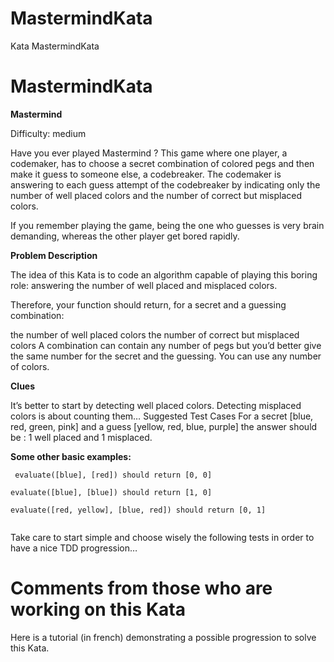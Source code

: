 # MastermindKata
Kata MastermindKata
# MastermindKata

**Mastermind**

Difficulty: medium

Have you ever played Mastermind ? This game where one player, a codemaker, has to choose a secret combination of colored pegs and then make it guess to someone else, a codebreaker. The codemaker is answering to each guess attempt of the codebreaker by indicating only the number of well placed colors and the number of correct but misplaced colors.

If you remember playing the game, being the one who guesses is very brain demanding, whereas the other player get bored rapidly.


**Problem Description**

The idea of this Kata is to code an algorithm capable of playing this boring role: answering the number of well placed and misplaced colors.

Therefore, your function should return, for a secret and a guessing combination:

the number of well placed colors
the number of correct but misplaced colors
A combination can contain any number of pegs but you’d better give the same number for the secret and the guessing. You can use any number of colors.

**Clues**

It’s better to start by detecting well placed colors.
Detecting misplaced colors is about counting them…
Suggested Test Cases
For a secret [blue, red, green, pink] and a guess [yellow, red, blue, purple] the answer should be : 1 well placed and 1 misplaced.

**Some other basic examples:**

<code><pre>
evaluate([blue], [red]) should return [0, 0]  
evaluate([blue], [blue]) should return [1, 0]  
evaluate([red, yellow], [blue, red]) should return [0, 1]  
</code></pre>
Take care to start simple and choose wisely the following tests in order to have a nice TDD progression…

# Comments from those who are working on this Kata

Here is a tutorial (in french) demonstrating a possible progression to solve this Kata.
